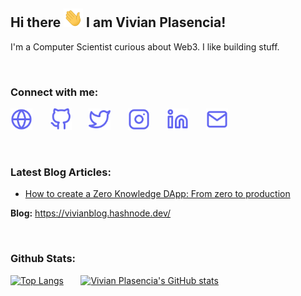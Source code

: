 ## Hi there <img src="https://github.com/vplasencia/vplasencia/blob/main/icons/wave.gif" height="30px"> I am Vivian Plasencia!

I'm a Computer Scientist curious about Web3. I like building stuff.

<br />

### Connect with me:

[<img src='https://github.com/vplasencia/vplasencia/blob/main/icons/globe.svg' alt='website' height='35'>](https://vivianplasencia.com/)
&nbsp;&nbsp;&nbsp;&nbsp;&nbsp;
[<img src='https://github.com/vplasencia/vplasencia/blob/main/icons/github.svg' alt='github' height='35'>](https://github.com/vplasencia)
&nbsp;&nbsp;&nbsp;&nbsp;&nbsp;
[<img src='https://github.com/vplasencia/vplasencia/blob/main/icons/twitter.svg' alt='twitter' height='35'>](https://twitter.com/ViviPlasenciaC)
&nbsp;&nbsp;&nbsp;&nbsp;&nbsp;
[<img src='https://github.com/vplasencia/vplasencia/blob/main/icons/instagram.svg' alt='instagram' height='35'>](https://www.instagram.com/vivian_plasencia)
&nbsp;&nbsp;&nbsp;&nbsp;&nbsp;
[<img src='https://github.com/vplasencia/vplasencia/blob/main/icons/linkedin.svg' alt='linkedin' height='35'>](https://www.linkedin.com/in/vivian-plasencia-221603170)
&nbsp;&nbsp;&nbsp;&nbsp;&nbsp;
[<img src='https://github.com/vplasencia/vplasencia/blob/main/icons/mail.svg' alt='email' height='35'>](mailto:v.pcalana@gmail.com)

<br />

### Latest Blog Articles:

<!-- BLOG-POST-LIST:START -->
- [How to create a Zero Knowledge DApp: From zero to production](https://vivianblog.hashnode.dev/how-to-create-a-zero-knowledge-dapp-from-zero-to-production)
<!-- BLOG-POST-LIST:END -->

**Blog:** <https://vivianblog.hashnode.dev/>

<br />

### Github Stats:

[![Top Langs](https://github-readme-stats.vercel.app/api/top-langs/?username=vplasencia&title_color=818cf8&bg_color=111827&text_color=e5e7eb&border_color=e5e7eb)](https://github.com/vplasencia)
&nbsp;&nbsp;&nbsp;&nbsp;&nbsp;
[![Vivian Plasencia's GitHub stats](https://github-readme-stats.vercel.app/api?username=vplasencia&show_icons=true&icon_color=6366f1&title_color=818cf8&bg_color=111827&text_color=e5e7eb&border_color=e5e7eb&custom_title=Github%20Stats&line_height=40)](https://github.com/vplasencia)
